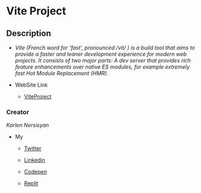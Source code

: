 # Vite Project

## Description

* _Vite (French word for 'fast', pronounced /vit/ ) is a build tool that aims to provide a faster and leaner development experience for modern web projects. It consists of two major parts: A dev server that provides rich feature enhancements over native ES modules, for example extremely fast Hot Module Replacement (HMR)._



* WebSite Link

    * [ViteProject](https://vite-project-teal.vercel.app/)

### Creator
_Karlen Nersisyan_

* My

    * [Twitter](https://twitter.com/nersisyan_karl)

    * [Linkedin](https://www.linkedin.com/in/karlen-nersisyan/)

    * [Codepen](https://codepen.io/karlennersisyan/)

    * [Replit](https://replit.com/@KarlenNersisyan)